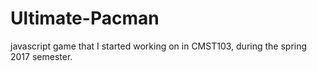 # Ultimate-Pacman
javascript game that I started working on in CMST103, during the spring 2017 semester.
